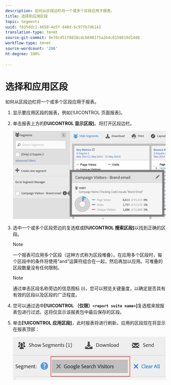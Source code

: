 ```yaml
---
description: 如何从区段边栏将一个或多个区段应用于报表。
title: 选择和应用区段
topic: Segments
uuid: f835ddc1-4650-4e5f-848d-6c97fb7d6141
translation-type: tm+mt
source-git-commit: 9e70cd51f8828cdcb698175a2b4c0150610d14d0
workflow-type: tm+mt
source-wordcount: '206'
ht-degree: 100%

---
```



# 选择和应用区段

如何从区段边栏将一个或多个区段应用于报表。

1. 显示要应用区段的报表，例如[!UICONTROL 页面报表]。
1. 单击报表上方的&#x200B;**[!UICONTROL 显示区段]**。将打开区段边栏。

   ![](assets/segment_rail.png)

1. 选中一个或多个区段旁边的复选框或&#x200B;**[!UICONTROL 搜索区段]**&#x200B;以找到正确的区段。

   >[!NOTE]
   >
   >一个报表可应用多个区段（这种方式称为区段堆叠）。在应用多个区段时，每个区段中的条件将使用“and”运算符组合在一起，然后再加以应用。可堆叠的区段数量没有任何限制。

   >[!NOTE]
   >
   >通过单击区段名称旁边的信息图标 (i)，您可以预览关键量度，以确定是否具有有效的区段以及区段的广泛程度。

1. 您可以通过选中&#x200B;**[!UICONTROL （仅限）`<report suite name>`]**&#x200B;复选框来按报表包进行过滤。这将仅显示该报表包中最后保存的区段。
1. 单击&#x200B;**[!UICONTROL 应用区段]**，此时报表将进行刷新。应用的区段现在将显示在报表顶部：

   ![](assets/applied_segments.png)

